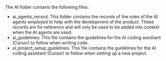 The AI folder contains the following files:

- ai_agents_record: This folder contains the records of the roles of the AI agents employed to help with the development of the product.
These records are for reference and will only be used to be added into context when the AI agents are used.
- ai_guidelines: This file contains the guidelines for the AI coding assistant (Cursor) to follow when writing code.
- ai_project_setup_guidelines: This file contains the guidelines for the AI coding assistant (Cursor) to follow when setting up a new project.

